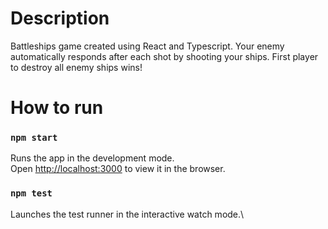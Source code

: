 # Description
Battleships game created using React and Typescript. Your enemy automatically responds after each shot by shooting your ships. First player to destroy all enemy ships wins! 

# How to run

### `npm start`

Runs the app in the development mode.\
Open [http://localhost:3000](http://localhost:3000) to view it in the browser.

### `npm test`

Launches the test runner in the interactive watch mode.\
